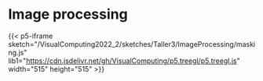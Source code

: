 # Image processing

{{< p5-iframe sketch="/VisualComputing2022_2/sketches/Taller3/ImageProcessing/masking.js" lib1="https://cdn.jsdelivr.net/gh/VisualComputing/p5.treegl/p5.treegl.js" width="515" height="515" >}}